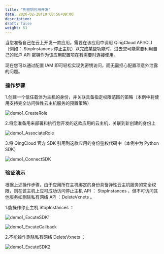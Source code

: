 ```yaml
---
title: "免密钥应用开发"
date: 2020-02-28T10:08:56+09:00
description: 
draft: false
weight: 51
---
```


当您准备自己在云上开发一款应用，需要在该应用中调用 QingCloud API/CLI （例如： StopInstances 停止主机）以完成某些功能时，过去您可能需要利用自己的账户 API 密钥作为该应用配置项在有需要时连接使用。

现在您可以通过配置 IAM 即可轻松实现免密钥访问，而无需担心配置项意外泄露的问题。

### 操作步骤

1.创建一个信任载体为主机的身份，并关联具备指定权限范围的策略（本例中将使用支持完全访问弹性云主机服务的预置策略）

![demo1_CreateRole](../../_images/demo1_CreateRole.png)

2.将您准备用来部署和执行您开发的这款应用的云主机，关联到新创建的身份上

![demo1_AssociateRole](../../_images/demo1_AssociateRole.png)

3.将 QingCloud 官方 SDK 引用到这款应用的身份鉴权代码中（本例中为 Python SDK）

![demo1_ConnectSDK](../../_images/demo1_ConnectSDK.png)

### 验证演示

根据上述操作步骤，由于应用所在主机绑定的身份具备弹性云主机服务的完全权限，则在该主机上应可成功访问停止主机 API ： StopInstances ，但不可访问其他服务如删除私有网络 API ：DeleteVxnets 。

1.能操作停止主机 StopInstances ：

![demo1_ExcuteSDK1](../../_images/demo1_ExcuteSDK1.png)

![demo1_ExcuteCallback](../../_images/demo1_ExcuteCallback.png)

2.不能操作删除私有网络 DeleteVxnets ：

![demo1_ExcuteSDK2](../../_images/demo1_ExcuteSDK2.png)
